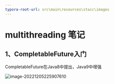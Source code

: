 ```yaml
---
typora-root-url: src\main\resources\staic\images
---
```


# multithreading 笔记

## 1、CompletableFuture入门

CompletableFuture在Java8中提出，Java9中增强

![image-20221205225907610](/img.png)
